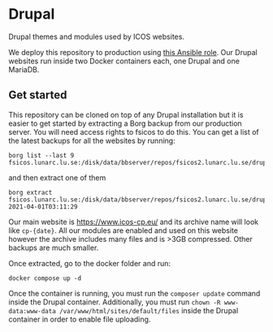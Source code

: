 # Drupal

Drupal themes and modules used by ICOS websites.

We deploy this repository to production using [this Ansible role](https://github.com/ICOS-Carbon-Portal/infrastructure/tree/master/devops/roles/icos.drupal). Our Drupal websites run inside two Docker containers each, one Drupal and one MariaDB.

## Get started

This repository can be cloned on top of any Drupal installation but it is easier to get started by extracting a Borg backup from our production server. You will need access rights to fsicos to do this. You can get a list of the latest backups for all the websites by running:

```
borg list --last 9 fsicos.lunarc.lu.se:/disk/data/bbserver/repos/fsicos2.lunarc.lu.se/drupal/default/
```

and then extract one of them

```
borg extract fsicos.lunarc.lu.se:/disk/data/bbserver/repos/fsicos2.lunarc.lu.se/drupal/default/::cp-2021-04-01T03:11:29
```

Our main website is https://www.icos-cp.eu/ and its archive name will look like `cp-{date}`. All our modules are enabled and used on this website however the archive includes many files and is >3GB compressed. Other backups are much smaller.

Once extracted, go to the docker folder and run:

```
docker compose up -d
```

Once the container is running, you must run the `composer update` command inside the Drupal container. Additionally, you must run `chown -R www-data:www-data /var/www/html/sites/default/files` inside the Drupal container in order to enable file uploading.